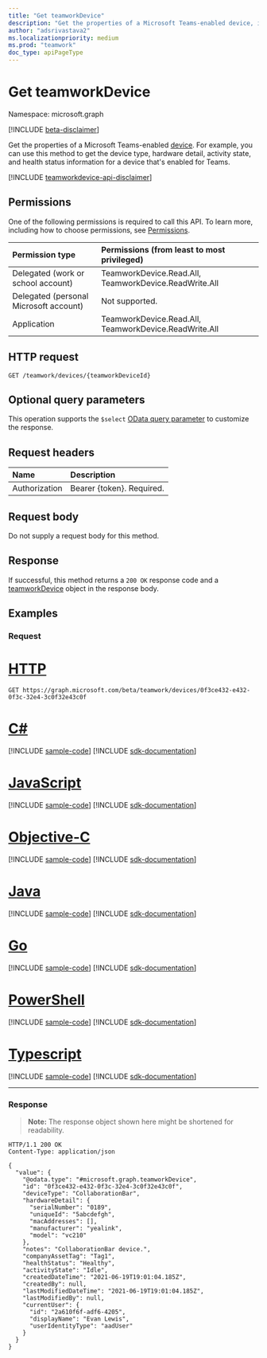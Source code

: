 ```yaml
---
title: "Get teamworkDevice"
description: "Get the properties of a Microsoft Teams-enabled device, including device type, hardware detail, activity state, and health status information."
author: "adsrivastava2"
ms.localizationpriority: medium
ms.prod: "teamwork"
doc_type: apiPageType
---
```


# Get teamworkDevice
Namespace: microsoft.graph

[!INCLUDE [beta-disclaimer](../../includes/beta-disclaimer.md)]

Get the properties of a Microsoft Teams-enabled [device](../resources/teamworkdevice.md). For example, you can use this method to get the device type, hardware detail, activity state, and health status information for a device that's enabled for Teams.

[!INCLUDE [teamworkdevice-api-disclaimer](../../includes/teamworkdevice-api-disclaimer.md)]

## Permissions
One of the following permissions is required to call this API. To learn more, including how to choose permissions, see [Permissions](/graph/permissions-reference).

|Permission type|Permissions (from least to most privileged)|
|:---|:---|
|Delegated (work or school account)|TeamworkDevice.Read.All, TeamworkDevice.ReadWrite.All|
|Delegated (personal Microsoft account)|Not supported.|
|Application|TeamworkDevice.Read.All, TeamworkDevice.ReadWrite.All|

## HTTP request

<!-- {
  "blockType": "ignored"
}
-->
``` http
GET /teamwork/devices/{teamworkDeviceId}
```

## Optional query parameters
This operation supports the `$select` [OData query parameter](/graph/query-parameters) to customize the response.

## Request headers
|Name|Description|
|:---|:---|
|Authorization|Bearer {token}. Required.|

## Request body
Do not supply a request body for this method.

## Response

If successful, this method returns a `200 OK` response code and a [teamworkDevice](../resources/teamworkdevice.md) object in the response body.

## Examples

### Request

# [HTTP](#tab/http)
<!-- {
  "blockType": "request",
  "name": "get_teamworkdevice"
}
-->
``` http
GET https://graph.microsoft.com/beta/teamwork/devices/0f3ce432-e432-0f3c-32e4-3c0f32e43c0f
```
# [C#](#tab/csharp)
[!INCLUDE [sample-code](../includes/snippets/csharp/get-teamworkdevice-csharp-snippets.md)]
[!INCLUDE [sdk-documentation](../includes/snippets/snippets-sdk-documentation-link.md)]

# [JavaScript](#tab/javascript)
[!INCLUDE [sample-code](../includes/snippets/javascript/get-teamworkdevice-javascript-snippets.md)]
[!INCLUDE [sdk-documentation](../includes/snippets/snippets-sdk-documentation-link.md)]

# [Objective-C](#tab/objc)
[!INCLUDE [sample-code](../includes/snippets/objc/get-teamworkdevice-objc-snippets.md)]
[!INCLUDE [sdk-documentation](../includes/snippets/snippets-sdk-documentation-link.md)]

# [Java](#tab/java)
[!INCLUDE [sample-code](../includes/snippets/java/get-teamworkdevice-java-snippets.md)]
[!INCLUDE [sdk-documentation](../includes/snippets/snippets-sdk-documentation-link.md)]

# [Go](#tab/go)
[!INCLUDE [sample-code](../includes/snippets/go/get-teamworkdevice-go-snippets.md)]
[!INCLUDE [sdk-documentation](../includes/snippets/snippets-sdk-documentation-link.md)]

# [PowerShell](#tab/powershell)
[!INCLUDE [sample-code](../includes/snippets/powershell/get-teamworkdevice-powershell-snippets.md)]
[!INCLUDE [sdk-documentation](../includes/snippets/snippets-sdk-documentation-link.md)]

# [Typescript](#tab/typescript)
[!INCLUDE [sample-code](../includes/snippets/typescript/get-teamworkdevice-typescript-snippets.md)]
[!INCLUDE [sdk-documentation](../includes/snippets/snippets-sdk-documentation-link.md)]

---



### Response
>**Note:** The response object shown here might be shortened for readability.
<!-- {
  "blockType": "response",
  "truncated": true,
  "@odata.type": "microsoft.graph.teamworkDevice"
}
-->
``` http
HTTP/1.1 200 OK
Content-Type: application/json

{
  "value": {
    "@odata.type": "#microsoft.graph.teamworkDevice",
    "id": "0f3ce432-e432-0f3c-32e4-3c0f32e43c0f",
    "deviceType": "CollaborationBar",
    "hardwareDetail": {
      "serialNumber": "0189",
      "uniqueId": "5abcdefgh",
      "macAddresses": [],
      "manufacturer": "yealink",
      "model": "vc210"
    },
    "notes": "CollaborationBar device.",
    "companyAssetTag": "Tag1",
    "healthStatus": "Healthy",
    "activityState": "Idle",
    "createdDateTime": "2021-06-19T19:01:04.185Z",
    "createdBy": null,
    "lastModifiedDateTime": "2021-06-19T19:01:04.185Z",
    "lastModifiedBy": null,
    "currentUser": {
      "id": "2a610f6f-adf6-4205",
      "displayName": "Evan Lewis",
      "userIdentityType": "aadUser"
    }
  }
}
```

